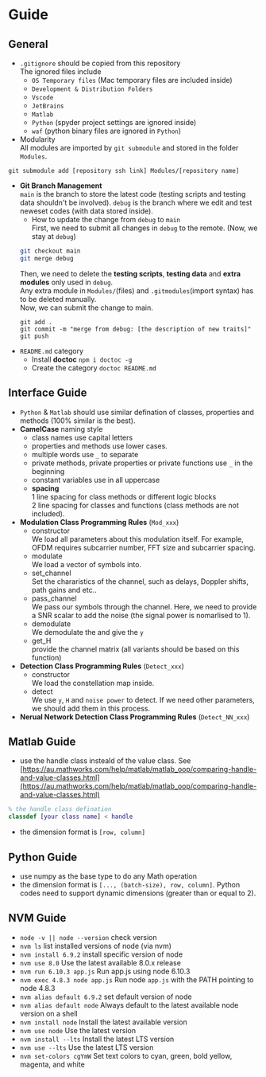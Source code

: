# Guide

## General
* `.gitignore` should be copied from this repository<br>
	The ignored files include
	* `OS Temporary files` (Mac temporary files are included inside)
	* `Development & Distribution Folders`
	* `Vscode`
	* `JetBrains`
	* `Matlab`
	* `Python` (spyder project settings are ignored inside)
	* `waf` (python binary files are ignored in `Python`)
* Modularity<br>
All modules are imported by `git submodule` and stored in the folder `Modules`.
```
git submodule add [repository ssh link] Modules/[repository name]
```
* **Git Branch Management**<br>
`main` is the branch to store the latest code (testing scripts and testing data shouldn't be involved). `debug` is the branch where we edit and test neweset codes (with data stored inside).
    * How to update the change from `debug` to `main`<br>
    First, we need to submit all changes in `debug` to the remote. (Now, we stay at `debug`)
    ```sh
    git checkout main
    git merge debug
    ```
    Then, we need to delete the **testing scripts**, **testing data** and **extra modules** only used in `debug`.<br>
    Any extra module in `Modules/`(files) and `.gitmodules`(import syntax) has to be deleted manually.<br>
    Now, we can submit the change to main.
    ```
    git add .
    git commit -m "merge from debug: [the description of new traits]"
    git push
    ```
* `README.md` category
	* Install **doctoc** `npm i doctoc -g`
	* Create the category `doctoc README.md`

## Interface Guide
* `Python` & `Matlab` should use similar defination of classes, properties and methods (100% similar is the best).
* **CamelCase** naming style
	* class names use capital letters
	* properties and methods use lower cases. 
	* multiple words use `_` to separate
	* private methods, private properties or private functions use `_` in the beginning
	* constant variables use in all uppercase
	* **spacing**<br>
	1 line spacing for class methods or different logic blocks<br>
	2 line spacing for classes and functions (class methods are not included).
* **Modulation Class Programming Rules** (`Mod_xxx`)
	* constructor<br>
	We load all parameters about this modulation itself. For example, OFDM requires subcarrier number, FFT size and subcarrier spacing.
	* modulate<br>
	We load a vector of symbols into.
	* set_channel<br>
	Set the chararistics of the channel, such as delays, Doppler shifts, path gains and etc..
	* pass_channel<br>
	We pass our symbols through the channel. Here, we need to provide a SNR scalar to add the noise (the signal power is nomarlised to 1).
	* demodulate<br>
	We demodulate the and give the `y`
	* get_H<br>
	provide the channel matrix (all variants should be based on this function)
* **Detection Class Programming Rules** (`Detect_xxx`)
	* constructor<br>
	We load the constellation map inside.
	* detect<br>
	We use `y`, `H` and `noise power` to detect. If we need other parameters, we should add them in this process.
* **Nerual Network Detection Class Programming Rules** (`Detect_NN_xxx`)

## Matlab Guide
* use the handle class insteald of the value class. See [https://au.mathworks.com/help/matlab/matlab_oop/comparing-handle-and-value-classes.html](https://au.mathworks.com/help/matlab/matlab_oop/comparing-handle-and-value-classes.html)
```matlab
% the handle class defination
classdef [your class name] < handle
```
* the dimension format is `[row, column]`

## Python Guide
* use numpy as the base type to do any Math operation
* the dimension format is `[..., (batch-size), row, column]`. Python codes need to support dynamic dimensions (greater than or equal to 2).

## NVM Guide
* `node -v || node --version` check version
* `nvm ls` list installed versions of node (via nvm)
* `nvm install 6.9.2` install specific version of node
* `nvm use 8.0` Use the latest available 8.0.x release
* `nvm run 6.10.3 app.js` Run app.js using node 6.10.3
* `nvm exec 4.8.3 node app.js` Run node `app.js` with the PATH pointing to node 4.8.3
* `nvm alias default 6.9.2` set default version of node
* `nvm alias default node` Always default to the latest available node version on a shell
* `nvm install node` Install the latest available version
* `nvm use node` Use the latest version
* `nvm install --lts` Install the latest LTS version
* `nvm use --lts` Use the latest LTS version
* `nvm set-colors cgYmW` Set text colors to cyan, green, bold yellow, magenta, and white
